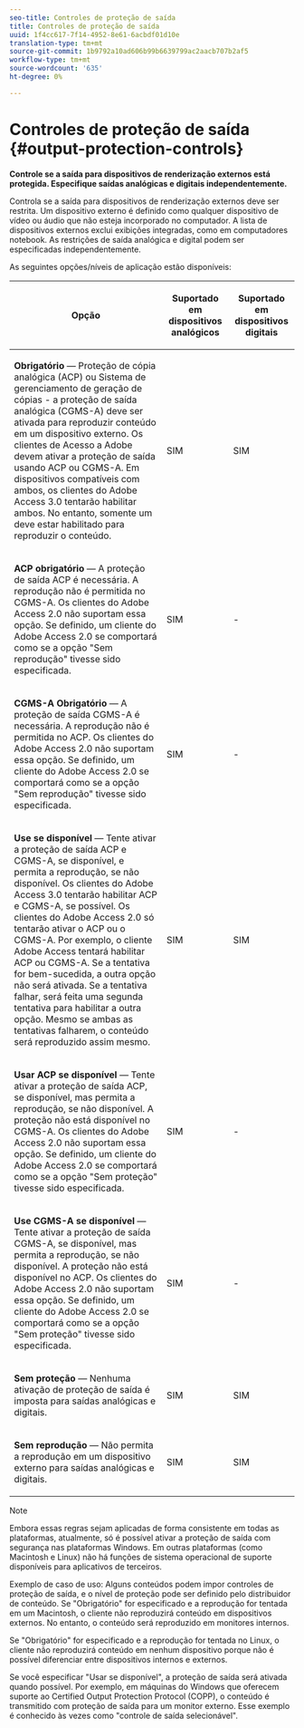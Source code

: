 ```yaml
---
seo-title: Controles de proteção de saída
title: Controles de proteção de saída
uuid: 1f4cc617-7f14-4952-8e61-6acbdf01d10e
translation-type: tm+mt
source-git-commit: 1b9792a10ad606b99b6639799ac2aacb707b2af5
workflow-type: tm+mt
source-wordcount: '635'
ht-degree: 0%

---
```



# Controles de proteção de saída {#output-protection-controls}

**Controle se a saída para dispositivos de renderização externos está protegida. Especifique saídas analógicas e digitais independentemente.**

Controla se a saída para dispositivos de renderização externos deve ser restrita. Um dispositivo externo é definido como qualquer dispositivo de vídeo ou áudio que não esteja incorporado no computador. A lista de dispositivos externos exclui exibições integradas, como em computadores notebook. As restrições de saída analógica e digital podem ser especificadas independentemente.

As seguintes opções/níveis de aplicação estão disponíveis:

<table frame="all" colsep="0" rowsep="1" id="adobetable_fvw_5fx_n4"> 
 <thead class="- topic/thead "> 
  <tr rowsep="1" class="- topic/row "> 
   <th colname="1" class="- topic/entry entry"> <p class="- topic/p ">Opção </p> </th> 
   <th colname="2" class="- topic/entry entry"> <p class="- topic/p ">Suportado em dispositivos analógicos </p> </th> 
   <th colname="3" class="- topic/entry entry"> <p class="- topic/p ">Suportado em dispositivos digitais </p> </th> 
  </tr> 
 </thead>
 <tbody class="- topic/tbody "> 
  <tr rowsep="1" class="- topic/row "> 
   <td colname="1" class="- topic/entry "> <p class="- topic/p "><b class="+ topic/ph hi-d/b ">Obrigatório</b> — Proteção de cópia analógica (ACP) ou Sistema de gerenciamento de geração de cópias - a proteção de saída analógica (CGMS-A) deve ser ativada para reproduzir conteúdo em um dispositivo externo. Os clientes de Acesso a Adobe devem ativar a proteção de saída usando ACP ou CGMS-A. Em dispositivos compatíveis com ambos, os clientes do Adobe Access 3.0 tentarão habilitar ambos. No entanto, somente um deve estar habilitado para reproduzir o conteúdo. </p> </td> 
   <td colname="2" class="- topic/entry "> <p class="- topic/p ">SIM </p> </td> 
   <td colname="3" class="- topic/entry "> <p class="- topic/p ">SIM </p> </td> 
  </tr> 
  <tr rowsep="1" class="- topic/row "> 
   <td colname="1" class="- topic/entry "> <p class="- topic/p "><b class="+ topic/ph hi-d/b ">ACP obrigatório</b> — A proteção de saída ACP é necessária. A reprodução não é permitida no CGMS-A. Os clientes do Adobe Access 2.0 não suportam essa opção. Se definido, um cliente do Adobe Access 2.0 se comportará como se a opção "Sem reprodução" tivesse sido especificada. </p> </td> 
   <td colname="2" class="- topic/entry "> <p class="- topic/p ">SIM </p> </td> 
   <td colname="3" class="- topic/entry "> <p class="- topic/p ">- </p> </td> 
  </tr> 
  <tr rowsep="1" class="- topic/row "> 
   <td colname="1" class="- topic/entry "> <p class="- topic/p "><b class="+ topic/ph hi-d/b ">CGMS-A Obrigatório</b> — A proteção de saída CGMS-A é necessária. A reprodução não é permitida no ACP. Os clientes do Adobe Access 2.0 não suportam essa opção. Se definido, um cliente do Adobe Access 2.0 se comportará como se a opção "Sem reprodução" tivesse sido especificada. </p> </td> 
   <td colname="2" class="- topic/entry "> <p class="- topic/p ">SIM </p> </td> 
   <td colname="3" class="- topic/entry "> <p class="- topic/p ">- </p> </td> 
  </tr> 
  <tr rowsep="1" class="- topic/row "> 
   <td colname="1" class="- topic/entry "> <p class="- topic/p "><b class="+ topic/ph hi-d/b ">Use se disponível</b> — Tente ativar a proteção de saída ACP e CGMS-A, se disponível, e permita a reprodução, se não disponível. Os clientes do Adobe Access 3.0 tentarão habilitar ACP e CGMS-A, se possível. Os clientes do Adobe Access 2.0 só tentarão ativar o ACP ou o CGMS-A. Por exemplo, o cliente Adobe Access tentará habilitar ACP ou CGMS-A. Se a tentativa for bem-sucedida, a outra opção não será ativada. Se a tentativa falhar, será feita uma segunda tentativa para habilitar a outra opção. Mesmo se ambas as tentativas falharem, o conteúdo será reproduzido assim mesmo. </p> </td> 
   <td colname="2" class="- topic/entry "> <p class="- topic/p ">SIM </p> </td> 
   <td colname="3" class="- topic/entry "> <p class="- topic/p ">SIM </p> </td> 
  </tr> 
  <tr rowsep="1" class="- topic/row "> 
   <td colname="1" class="- topic/entry "> <p class="- topic/p "><b class="+ topic/ph hi-d/b ">Usar ACP se disponível</b> — Tente ativar a proteção de saída ACP, se disponível, mas permita a reprodução, se não disponível. A proteção não está disponível no CGMS-A. Os clientes do Adobe Access 2.0 não suportam essa opção. Se definido, um cliente do Adobe Access 2.0 se comportará como se a opção "Sem proteção" tivesse sido especificada. </p> </td> 
   <td colname="2" class="- topic/entry "> <p class="- topic/p ">SIM </p> </td> 
   <td colname="3" class="- topic/entry "> <p class="- topic/p ">- </p> </td> 
  </tr> 
  <tr rowsep="1" class="- topic/row "> 
   <td colname="1" class="- topic/entry "> <p class="- topic/p "><b class="+ topic/ph hi-d/b ">Use CGMS-A se disponível  </b>— Tente ativar a proteção de saída CGMS-A, se disponível, mas permita a reprodução, se não disponível. A proteção não está disponível no ACP. Os clientes do Adobe Access 2.0 não suportam essa opção. Se definido, um cliente do Adobe Access 2.0 se comportará como se a opção "Sem proteção" tivesse sido especificada. </p> </td> 
   <td colname="2" class="- topic/entry "> <p class="- topic/p ">SIM </p> </td> 
   <td colname="3" class="- topic/entry "> <p class="- topic/p ">- </p> </td> 
  </tr> 
  <tr rowsep="1" class="- topic/row "> 
   <td colname="1" class="- topic/entry "> <p class="- topic/p "><b class="+ topic/ph hi-d/b ">Sem proteção</b> — Nenhuma ativação de proteção de saída é imposta para saídas analógicas e digitais. </p> </td> 
   <td colname="2" class="- topic/entry "> <p class="- topic/p ">SIM </p> </td> 
   <td colname="3" class="- topic/entry "> <p class="- topic/p ">SIM </p> </td> 
  </tr> 
  <tr rowsep="0" class="- topic/row "> 
   <td colname="1" class="- topic/entry "> <p class="- topic/p "><b class="+ topic/ph hi-d/b ">Sem reprodução</b>  — Não permita a reprodução em um dispositivo externo para saídas analógicas e digitais. </p> </td> 
   <td colname="2" class="- topic/entry "> <p class="- topic/p ">SIM </p> </td> 
   <td colname="3" class="- topic/entry "> <p class="- topic/p ">SIM </p> </td> 
  </tr> 
 </tbody> 
</table>

>[!NOTE]
>
>Embora essas regras sejam aplicadas de forma consistente em todas as plataformas, atualmente, só é possível ativar a proteção de saída com segurança nas plataformas Windows. Em outras plataformas (como Macintosh e Linux) não há funções de sistema operacional de suporte disponíveis para aplicativos de terceiros.

Exemplo de caso de uso: Alguns conteúdos podem impor controles de proteção de saída, e o nível de proteção pode ser definido pelo distribuidor de conteúdo. Se &quot;Obrigatório&quot; for especificado e a reprodução for tentada em um Macintosh, o cliente não reproduzirá conteúdo em dispositivos externos. No entanto, o conteúdo será reproduzido em monitores internos.

Se &quot;Obrigatório&quot; for especificado e a reprodução for tentada no Linux, o cliente não reproduzirá conteúdo em nenhum dispositivo porque não é possível diferenciar entre dispositivos internos e externos.

Se você especificar &quot;Usar se disponível&quot;, a proteção de saída será ativada quando possível. Por exemplo, em máquinas do Windows que oferecem suporte ao Certified Output Protection Protocol (COPP), o conteúdo é transmitido com proteção de saída para um monitor externo. Esse exemplo é conhecido às vezes como &quot;controle de saída selecionável&quot;.
